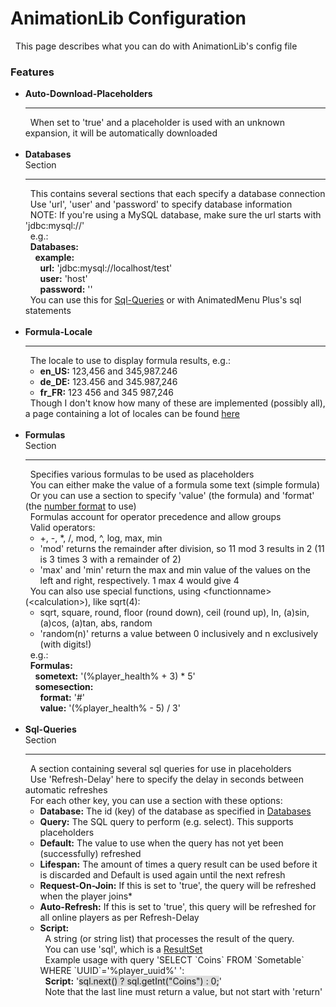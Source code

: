 <h1>AnimationLib Configuration</h1>
  This page describes what you can do with AnimationLib's config file<br/>
<h3>Features</h3>
<ul>
  <li id="auto_download_placeholders"><b>Auto-Download-Placeholders</b><br/>
    <hr/>
      When set to 'true' and a placeholder is used with an unknown expansion, it will be automatically downloaded<br/>
    <br/>
  <li id="databases"><b>Databases</b><br/>
    Section<br/>
    <hr/>
      This contains several sections that each specify a database connection<br/>
      Use 'url', 'user' and 'password' to specify database information<br/>
      NOTE: If you're using a MySQL database, make sure the url starts with 'jdbc:mysql://'<br/>
      e.g.:<br/>
      <b>Databases:</b><br/>
        <b>example:</b><br/>
          <b>url:</b> 'jdbc:mysql://localhost/test'<br/>
          <b>user:</b> 'host'<br/>
          <b>password:</b> ''<br/>
      You can use this for <a href="#sql_queries">Sql-Queries</a> or with AnimatedMenu Plus's sql statements<br/>
    <br/>
  <li id="formula_locale"><b>Formula-Locale</b><br/>
    <hr/>
      The locale to use to display formula results, e.g.:<br/>
    <ul>
      <li><b>en_US:</b> 123,456 and 345,987.246</li>
      <li><b>de_DE:</b> 123.456 and 345.987,246</li>
      <li><b>fr_FR:</b> 123 456 and 345 987,246</li>
    </ul>
      Though I don't know how many of these are implemented (possibly all), a page containing a lot of locales can be found <a href="http://www.science.co.il/Language/Locale-codes.php">here</a><br/>
    <br/>
  <li id="formulas"><b>Formulas</b><br/>
    Section<br/>
    <hr/>
      Specifies various formulas to be used as placeholders<br/>
      You can either make the value of a formula some text (simple formula)<br/>
      Or you can use a section to specify 'value' (the formula) and 'format' (the <a href="https://docs.oracle.com/javase/tutorial/i18n/format/decimalFormat.html">number format</a> to use)<br/>
      Formulas account for operator precedence and allow groups<br/>
      Valid operators:<br/>
    <ul>
      <li>+, -, *, /, mod, ^, log, max, min</li>
      <li>'mod' returns the remainder after division, so 11 mod 3 results in 2 (11 is 3 times 3 with a remainder of 2)</li>
      <li>'max' and 'min' return the max and min value of the values on the left and right, respectively. 1 max 4 would give 4</li>
    </ul>
      You can also use special functions, using &lt;functionname&gt;(&lt;calculation&gt;), like sqrt(4):<br/>
    <ul>
      <li>sqrt, square, round, floor (round down), ceil (round up), ln, (a)sin, (a)cos, (a)tan, abs, random</li>
      <li>'random(n)' returns a value between 0 inclusively and n exclusively (with digits!)</li>
    </ul>
      e.g.:<br/>
      <b>Formulas:</b><br/>
        <b>sometext:</b> '(%player_health% + 3) * 5'<br/>
        <b>somesection:</b><br/>
          <b>format:</b> '&#35;'<br/>
          <b>value:</b> '(%player_health% - 5) / 3'<br/>
    <br/>
  <li id="sql_queries"><b>Sql-Queries</b><br/>
    Section<br/>
    <hr/>
      A section containing several sql queries for use in placeholders<br/>
      Use 'Refresh-Delay' here to specify the delay in seconds between automatic refreshes<br/>
      For each other key, you can use a section with these options:<br/>
    <ul>
      <li><b>Database:</b> The id (key) of the database as specified in <a href="#databases">Databases</a></li>
      <li><b>Query:</b> The SQL query to perform (e.g. select). This supports placeholders</li>
      <li><b>Default:</b> The value to use when the query has not yet been (successfully) refreshed</li>
      <li><b>Lifespan:</b> The amount of times a query result can be used before it is discarded and Default is used again until the next refresh</li>
      <li><b>Request-On-Join:</b> If this is set to 'true', the query will be refreshed when the player joins*</li>
      <li><b>Auto-Refresh:</b> If this is set to 'true', this query will be refreshed for all online players as per Refresh-Delay</li>
      <li><b>Script:</b></li>
        A string (or string list) that processes the result of the query.<br/>
        You can use 'sql', which is a <a href="http://docs.oracle.com/javase/7/docs/api/java/sql/ResultSet.html">ResultSet</a><br/>
        Example usage with query 'SELECT `Coins` FROM `Sometable` WHERE `UUID`='%player_uuid%' ':<br/>
        <b>Script:</b> '<font style="background: #DDD;">sql.next() ? sql.getInt("Coins") : 0;</font>'<br/>
        Note that the last line must return a value, but not start with 'return'<br/>
    </ul>
    <br/>
</ul>